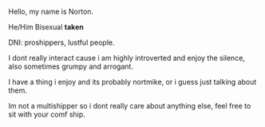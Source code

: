 Hello, my name is Norton.

He/Him  Bisexual **taken**



DNI: proshippers, lustful people.

I dont really interact cause i am highly introverted and enjoy the silence, also sometimes grumpy and arrogant.

I have a thing i enjoy and its probably nortmike, or i guess just talking about them.


Im not a multishipper so i dont really care about anything else, feel free to sit with your comf ship.
